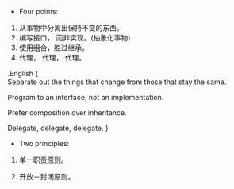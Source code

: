 - Four points: 

1. 从事物中分离出保持不变的东西。  
2. 编写接口， 而非实现。(抽象化事物)
3. 使用组合，胜过继承。  
4. 代理， 代理， 代理。  

.English {    
  Separate out the things that change from those that stay the same.    
  
  Program to an interface, not an implementation.    
  
  Prefer composition over inheritance.    
  
  Delegate, delegate, delegate.
}   


- Two principles: 

1. 单一职责原则。

2. 开放－封闭原则。  


